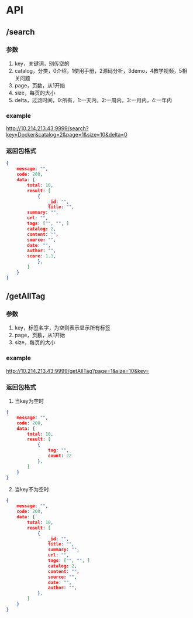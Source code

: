 # API
## /search
### 参数
1. key，关键词，别传空的
2. catalog，分类，0介绍，1使用手册，2源码分析，3demo，4教学视频，5相关问题
3. page，页数，从1开始
4. size，每页的大小
5. delta，过滤时间，0:所有，1:一天内，2:一周内，3:一月内，4:一年内
### example
http://10.214.213.43:9999/search?key=Docker&catalog=2&page=1&size=10&delta=0
### 返回包格式
```json
{
	message: "",
	code: 200,
	data: {
		total: 10,
		result: [
			{
				_id: "",
				title: "",
        summary: "",
        url: "",
        tags: ["", "", ]
        catalog: 2,
        content: ""，
        source: "",
        date: "",
        author: "",
        score: 1.1,
			},
		]
	}
}
```
## /getAllTag
### 参数
1. key，标签名字，为空则表示显示所有标签
2. page，页数，从1开始
3. size，每页的大小
### example
http://10.214.213.43:9999/getAllTag?page=1&size=10&key=
### 返回包格式
1. 当key为空时
```json
{
	message: "",
	code: 200,
	data: {
		total: 10,
		result: [
			{
				tag: "",
				count: 22
			},
		]
	}
}
```
2. 当key不为空时
```json
{
	message: "",
	code: 200,
	data: {
		total: 10,
		result: [
			{
				_id: "",
				title: "",
				summary: "",
				url: "",
				tags: ["", "", ]
				catalog: 2,
				content: ""，
				source: "",
				date: "",
				author: "",
			},
		]
	}
}
```
